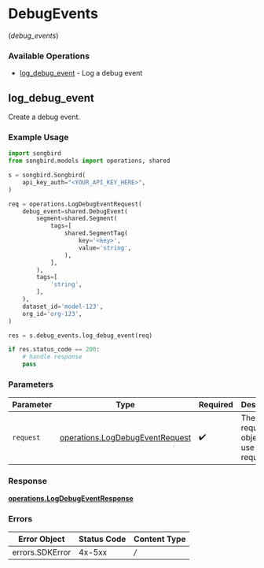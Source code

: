 # DebugEvents
(*debug_events*)

### Available Operations

* [log_debug_event](#log_debug_event) - Log a debug event

## log_debug_event

Create a debug event.
        

### Example Usage

```python
import songbird
from songbird.models import operations, shared

s = songbird.Songbird(
    api_key_auth="<YOUR_API_KEY_HERE>",
)

req = operations.LogDebugEventRequest(
    debug_event=shared.DebugEvent(
        segment=shared.Segment(
            tags=[
                shared.SegmentTag(
                    key='<key>',
                    value='string',
                ),
            ],
        ),
        tags=[
            'string',
        ],
    ),
    dataset_id='model-123',
    org_id='org-123',
)

res = s.debug_events.log_debug_event(req)

if res.status_code == 200:
    # handle response
    pass
```

### Parameters

| Parameter                                                                          | Type                                                                               | Required                                                                           | Description                                                                        |
| ---------------------------------------------------------------------------------- | ---------------------------------------------------------------------------------- | ---------------------------------------------------------------------------------- | ---------------------------------------------------------------------------------- |
| `request`                                                                          | [operations.LogDebugEventRequest](../../models/operations/logdebugeventrequest.md) | :heavy_check_mark:                                                                 | The request object to use for the request.                                         |


### Response

**[operations.LogDebugEventResponse](../../models/operations/logdebugeventresponse.md)**
### Errors

| Error Object    | Status Code     | Content Type    |
| --------------- | --------------- | --------------- |
| errors.SDKError | 4x-5xx          | */*             |
